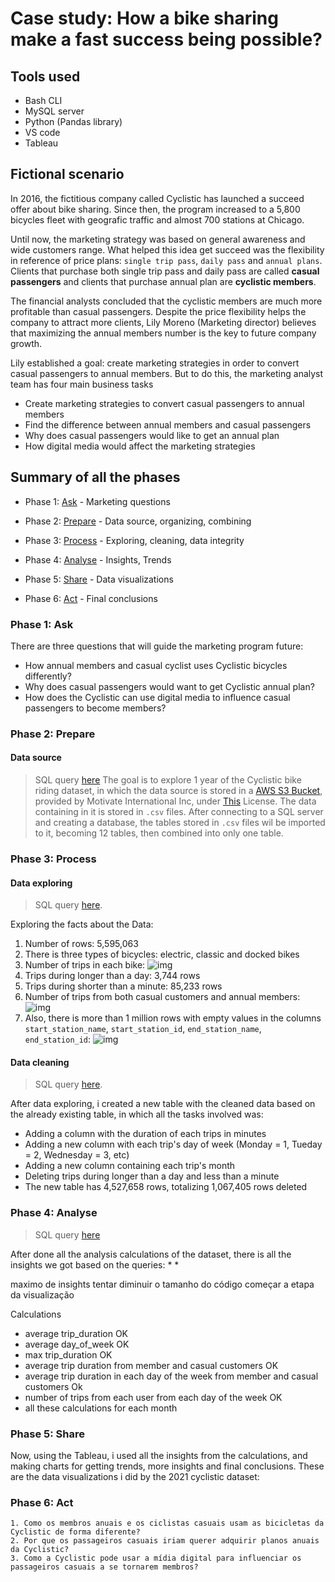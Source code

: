 # Case study: How a bike sharing make a fast success being possible?

## Tools used
- Bash CLI
- MySQL server
- Python (Pandas library)
- VS code
- Tableau

## Fictional scenario
In 2016, the fictitious company called Cyclistic has launched a succeed offer about bike sharing. Since then, the program increased to a 5,800 bicycles fleet with geografic traffic and almost 700 stations at Chicago. 

Until now, the marketing strategy was based on general awareness and wide customers range. What helped this idea get succeed was the flexibility in reference of price plans: `single trip pass`, `daily pass` and `annual plans`. Clients that purchase both single trip pass and daily pass are called **casual passengers** and clients that purchase annual plan are **cyclistic members**.

The financial analysts concluded that the cyclistic members are much more profitable than casual passengers. Despite the price flexibility helps the company to attract more clients, Lily Moreno (Marketing director) believes that maximizing the annual members number is the key to future company growth. 

Lily established a goal: create marketing strategies in order to convert casual passengers to annual members. But to do this, the marketing analyst team has four main business tasks
- Create marketing strategies to convert casual passengers to annual members
- Find the difference between annual members and casual passengers
- Why does casual passengers would like to get an annual plan
- How digital media would affect the marketing strategies

## Summary of all the phases
* Phase 1: [Ask](https://github.com/caiobarretobr/cyclistic_case_study?tab=readme-ov-file#phase-1-ask) - Marketing questions

* Phase 2: [Prepare](https://github.com/caiobarretobr/cyclistic_case_study?tab=readme-ov-file#phase-2-prepare) - Data source, organizing, combining

* Phase 3: [Process](https://github.com/caiobarretobr/cyclistic_case_study?tab=readme-ov-file#phase-3-process) - Exploring, cleaning, data integrity

* Phase 4: [Analyse](https://github.com/caiobarretobr/cyclistic_case_study?tab=readme-ov-file#phase-4-analyse) - Insights, Trends

* Phase 5: [Share](https://github.com/caiobarretobr/cyclistic_case_study?tab=readme-ov-file#phase-5-share) - Data visualizations

* Phase 6: [Act](https://github.com/caiobarretobr/cyclistic_case_study?tab=readme-ov-file#phase-6-act) - Final conclusions

### Phase 1: Ask 
There are three questions that will guide the marketing program future:
- How annual members and casual cyclist uses Cyclistic bicycles differently?
- Why does casual passengers would want to get Cyclistic annual plan?
- How does the Cyclistic can use digital media to influence casual passengers to become members?

### Phase 2: Prepare
#### Data source
> SQL query [here](https://github.com/caiobarretobr/Cyclistic_data_analysis/blob/main/1.data_organizing.sql)
The goal is to explore 1 year of the Cyclistic bike riding dataset, in which the data source is stored in a [AWS S3 Bucket](https://divvy-tripdata.s3.amazonaws.com/index.html), provided by Motivate International Inc, under [This](https://divvybikes.com/data-license-agreement) License. The data containing in it is stored in `.csv` files.
After connecting to a SQL server and creating a database, the tables stored in `.csv` files wil be imported to it, becoming 12 tables, then combined into only one table.

### Phase 3: Process

#### Data exploring
> SQL query [here](https://github.com/caiobarretobr/Cyclistic_data_analysis/blob/main/2.data_exploring.sql).

Exploring the facts about the Data:

1. Number of rows: 5,595,063
2. There is three types of bicycles: electric, classic and docked bikes
3. Number of trips in each bike:
![img](https://i.imgur.com/ZjpMdJX.png)
4. Trips during longer than a day: 3,744 rows
5. Trips during shorter than a minute: 85,233 rows
6. Number of trips from both casual customers and annual members:
![img](https://i.imgur.com/P87tWlm.png)
7. Also, there is more than 1 million rows with empty values in the columns `start_station_name`, `start_station_id`, `end_station_name`, `end_station_id`:
![img](https://i.imgur.com/fSwXmz7.png)

#### Data cleaning
> SQL query [here](https://github.com/caiobarretobr/Cyclistic_data_analysis/blob/main/3.data_cleaning.sql).

After data exploring, i created a new table with the cleaned data based on the already existing table, in which all the tasks involved was:
* Adding a column with the duration of each trips in minutes
* Adding a new column with each trip's day of week (Monday = 1, Tueday = 2, Wednesday = 3, etc)
* Adding a new column containing each trip's month
* Deleting trips during longer than a day and less than a minute
* The new table has 4,527,658 rows, totalizing 1,067,405 rows deleted
                                             
### Phase 4: Analyse
> SQL query [here](https://github.com/caiobarretobr/Cyclistic_data_analysis/blob/main/4.data_analysis.sql)         

After done all the analysis calculations of the dataset, there is all the insights we got based on the queries:
* 
* 

maximo de insights
tentar diminuir o tamanho do código
começar a etapa da visualização

Calculations 
- average trip_duration OK
- average day_of_week OK
- max trip_duration OK
- average trip duration from member and casual customers OK
- average trip duration in each day of the week from member and casual customers Ok
- number of trips from each user from each day of the week OK
- all these calculations for each month

### Phase 5: Share
Now, using the Tableau, i used all the insights from the calculations, and making charts for getting trends, more insights and final conclusions. These are the data visualizations i did by the 2021 cyclistic dataset:


### Phase 6: Act
    1. Como os membros anuais e os ciclistas casuais usam as bicicletas da Cyclistic de forma diferente?    
    2. Por que os passageiros casuais iriam querer adquirir planos anuais da Cyclistic?
    3. Como a Cyclistic pode usar a mídia digital para influenciar os passageiros casuais a se tornarem membros?
